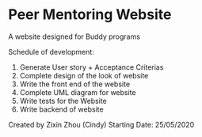 # Peer Mentoring Website
A website designed for Buddy programs

Schedule of development:
1. Generate User story + Acceptance Criterias
2. Complete design of the look of website
3. Write the front end of the website
4. Complete UML diagram for website
5. Write tests for the Website
6. Write backend of website

Created by Zixin Zhou (Cindy)
Starting Date: 25/05/2020
